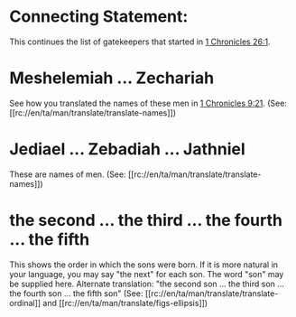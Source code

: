 # Connecting Statement:

This continues the list of gatekeepers that started in [1 Chronicles 26:1](../26/01.md).

# Meshelemiah ... Zechariah

See how you translated the names of these men in [1 Chronicles 9:21](../09/21.md). (See: [[rc://en/ta/man/translate/translate-names]])

# Jediael ... Zebadiah ... Jathniel

These are names of men. (See: [[rc://en/ta/man/translate/translate-names]])

# the second ... the third ... the fourth ... the fifth

This shows the order in which the sons were born. If it is more natural in your language, you may say "the next" for each son. The word "son" may be supplied here. Alternate translation: "the second son ... the third son ... the fourth son ... the fifth son" (See: [[rc://en/ta/man/translate/translate-ordinal]] and [[rc://en/ta/man/translate/figs-ellipsis]])